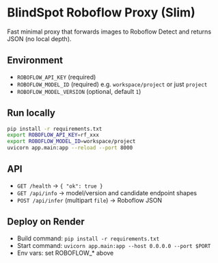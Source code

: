 # BlindSpot Roboflow Proxy (Slim)
Fast minimal proxy that forwards images to Roboflow Detect and returns JSON (no local depth).

## Environment
- `ROBOFLOW_API_KEY` (required)
- `ROBOFLOW_MODEL_ID` (required)  e.g. `workspace/project` or just `project`
- `ROBOFLOW_MODEL_VERSION` (optional, default `1`)

## Run locally
```bash
pip install -r requirements.txt
export ROBOFLOW_API_KEY=rf_xxx
export ROBOFLOW_MODEL_ID=workspace/project
uvicorn app.main:app --reload --port 8000
```

## API
- `GET /health` → `{ "ok": true }`
- `GET /api/info` → model/version and candidate endpoint shapes
- `POST /api/infer` (multipart `file`) → Roboflow JSON

## Deploy on Render
- Build command: `pip install -r requirements.txt`
- Start command: `uvicorn app.main:app --host 0.0.0.0 --port $PORT`
- Env vars: set ROBOFLOW_* above
